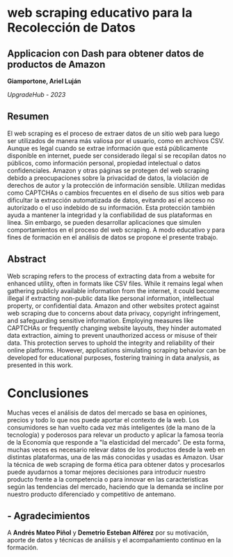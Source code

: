 # web scraping educativo para la Recolección de Datos 
## Applicacion con Dash para obtener datos de productos de Amazon

**Giamportone, Ariel Luján**

*UpgradeHub - 2023*
 
## Resumen
El web scraping es el proceso de extraer datos de un sitio web para luego ser utilizados de manera más valiosa por el usuario, como en archivos CSV. Aunque es legal cuando se extrae información que está públicamente disponible en internet, puede ser considerado ilegal si se recopilan datos no públicos, como información personal, propiedad intelectual o datos confidenciales.
Amazon y otras páginas se protegen del web scraping debido a preocupaciones sobre la privacidad de datos, la violación de derechos de autor y la protección de información sensible. Utilizan medidas como CAPTCHAs o cambios frecuentes en el diseño de sus sitios web para dificultar la extracción automatizada de datos, evitando así el acceso no autorizado o el uso indebido de su información. Esta protección también ayuda a mantener la integridad y la confiabilidad de sus plataformas en línea.
Sin embargo, se pueden desarrollar aplicaciones que simulen comportamientos en el proceso del web scraping. A modo educativo y para fines de formación en el análisis de datos se propone el presente trabajo.




## Abstract
Web scraping refers to the process of extracting data from a website for enhanced utility, often in formats like CSV files. While it remains legal when gathering publicly available information from the internet, it could become illegal if extracting non-public data like personal information, intellectual property, or confidential data.
Amazon and other websites protect against web scraping due to concerns about data privacy, copyright infringement, and safeguarding sensitive information. Employing measures like CAPTCHAs or frequently changing website layouts, they hinder automated data extraction, aiming to prevent unauthorized access or misuse of their data. This protection serves to uphold the integrity and reliability of their online platforms.
However, applications simulating scraping behavior can be developed for educational purposes, fostering training in data analysis, as presented in this work.

# Conclusiones
Muchas veces el análisis de datos del mercado se basa en opiniones, precios y todo lo que nos puede aportar el contexto de la web. Los consumidores se han vuelto cada vez más inteligentes (de la mano de la tecnología) y poderosos para relevar un producto y aplicar la famosa teoría de la Economía que responde a "la elasticidad del mercado". De esta forma, muchas veces es necesario relevar datos de los productos desde la web en distintas plataformas, una de las más conocidas y usadas es Amazon. Usar la técnica de web scraping de forma ética para obtener datos y procesarlos puede ayudarnos a tomar mejores decisiones para introducir nuestro producto frente a la competencia o para innovar en las caracteristicas según las tendencias del mercado, haciendo que la demanda se incline por nuestro producto diferenciado y competitivo de antemano. 



## - Agradecimientos
A **Andrés Mateo Piñol** y **Demetrio Esteban Alférez** por su motivación, aporte de datos y técnicas de análisis y el acompañamiento continuo en la formación.